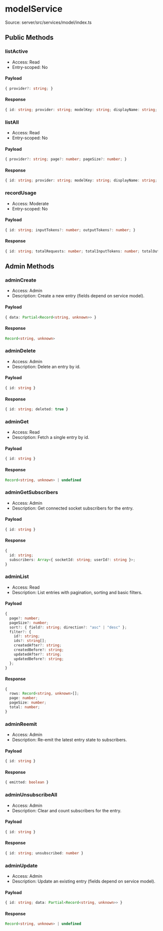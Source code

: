 # modelService

Source: server/src/services/model/index.ts

## Public Methods

### listActive

- Access: Read
- Entry-scoped: No

#### Payload

```ts
{ provider?: string; }
```

#### Response

```ts
{ id: string; provider: string; modelKey: string; displayName: string; }[]
```

### listAll

- Access: Read
- Entry-scoped: No

#### Payload

```ts
{ provider?: string; page?: number; pageSize?: number; }
```

#### Response

```ts
{ id: string; provider: string; modelKey: string; displayName: string; }[]
```

### recordUsage

- Access: Moderate
- Entry-scoped: No

#### Payload

```ts
{ id: string; inputTokens?: number; outputTokens?: number; }
```

#### Response

```ts
{ id: string; totalRequests: number; totalInputTokens: number; totalOutputTokens: number; }
```

## Admin Methods

### adminCreate

- Access: Admin
- Description: Create a new entry (fields depend on service model).

#### Payload

```ts
{ data: Partial<Record<string, unknown>> }
```

#### Response

```ts
Record<string, unknown>
```

### adminDelete

- Access: Admin
- Description: Delete an entry by id.

#### Payload

```ts
{ id: string }
```

#### Response

```ts
{ id: string; deleted: true }
```

### adminGet

- Access: Read
- Description: Fetch a single entry by id.

#### Payload

```ts
{ id: string }
```

#### Response

```ts
Record<string, unknown> | undefined
```

### adminGetSubscribers

- Access: Admin
- Description: Get connected socket subscribers for the entry.

#### Payload

```ts
{ id: string }
```

#### Response

```ts
{
  id: string;
  subscribers: Array<{ socketId: string; userId?: string }>;
}
```

### adminList

- Access: Read
- Description: List entries with pagination, sorting and basic filters.

#### Payload

```ts
{
  page?: number;
  pageSize?: number;
  sort?: { field?: string; direction?: "asc" | "desc" };
  filter?: {
    id?: string;
    ids?: string[];
    createdAfter?: string;
    createdBefore?: string;
    updatedAfter?: string;
    updatedBefore?: string;
  };
}
```

#### Response

```ts
{
  rows: Record<string, unknown>[];
  page: number;
  pageSize: number;
  total: number;
}
```

### adminReemit

- Access: Admin
- Description: Re-emit the latest entry state to subscribers.

#### Payload

```ts
{ id: string }
```

#### Response

```ts
{ emitted: boolean }
```

### adminUnsubscribeAll

- Access: Admin
- Description: Clear and count subscribers for the entry.

#### Payload

```ts
{ id: string }
```

#### Response

```ts
{ id: string; unsubscribed: number }
```

### adminUpdate

- Access: Admin
- Description: Update an existing entry (fields depend on service model).

#### Payload

```ts
{ id: string; data: Partial<Record<string, unknown>> }
```

#### Response

```ts
Record<string, unknown> | undefined
```

